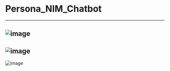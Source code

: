 # Persona_NIM_Chatbot
---
![image](https://github.com/user-attachments/assets/5ae34d28-4b38-4835-862d-5121d8394c75)
---
![image](https://github.com/user-attachments/assets/5686cc2f-4727-4344-bb27-75ed682657cf)
---
![image](https://github.com/user-attachments/assets/d0aae273-9b7f-4cf9-9b18-5e593d17b531)
